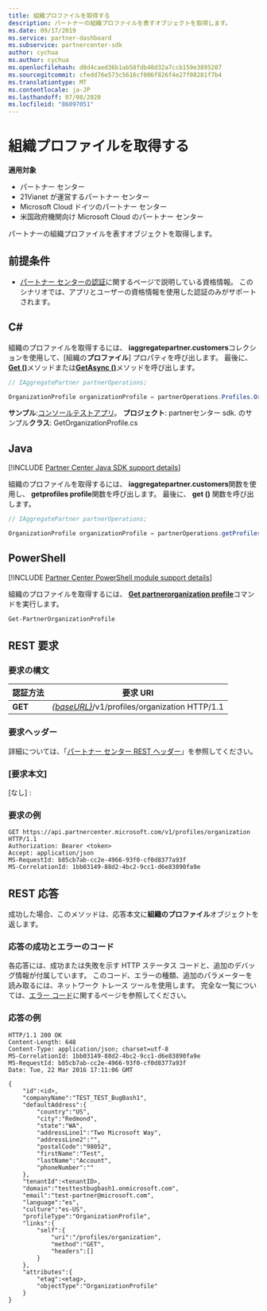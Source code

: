 ```yaml
---
title: 組織プロファイルを取得する
description: パートナーの組織プロファイルを表すオブジェクトを取得します。
ms.date: 09/17/2019
ms.service: partner-dashboard
ms.subservice: partnercenter-sdk
author: cychua
ms.author: cychua
ms.openlocfilehash: d0d4caed36b1ab58fdb40d32a7ccb159e3895207
ms.sourcegitcommit: cfedd76e573c5616cf006f826f4e27f08281f7b4
ms.translationtype: MT
ms.contentlocale: ja-JP
ms.lasthandoff: 07/08/2020
ms.locfileid: "86097051"
---
```

# <a name="get-an-organization-profile"></a>組織プロファイルを取得する

**適用対象**

- パートナー センター
- 21Vianet が運営するパートナー センター
- Microsoft Cloud ドイツのパートナー センター
- 米国政府機関向け Microsoft Cloud のパートナー センター

パートナーの組織プロファイルを表すオブジェクトを取得します。

## <a name="prerequisites"></a>前提条件

- [パートナー センターの認証](partner-center-authentication.md)に関するページで説明している資格情報。 このシナリオでは、アプリとユーザーの資格情報を使用した認証のみがサポートされます。

## <a name="c"></a>C\#

組織のプロファイルを取得するには、 **iaggregatepartner.customers**コレクションを使用して、[組織の**プロファイル**] プロパティを呼び出します。 最後に、 [**Get ()**](https://docs.microsoft.com/dotnet/api/microsoft.store.partnercenter.profiles.iorganizationprofile.get)メソッドまたは[**GetAsync ()**](https://docs.microsoft.com/dotnet/api/microsoft.store.partnercenter.profiles.iorganizationprofile.getasync)メソッドを呼び出します。

```csharp
// IAggregatePartner partnerOperations;

OrganizationProfile organizationProfile = partnerOperations.Profiles.OrganizationProfile.Get();
```

**サンプル**:[コンソールテストアプリ](console-test-app.md)。 **プロジェクト**: partnerセンター sdk. のサンプル**クラス**: GetOrganizationProfile.cs

## <a name="java"></a>Java

[!INCLUDE [Partner Center Java SDK support details](../includes/java-sdk-support.md)]

組織のプロファイルを取得するには、 **iaggregatepartner.customers**関数を使用し、 **getprofiles profile**関数を呼び出します。 最後に、 **get ()** 関数を呼び出します。

```java
// IAggregatePartner partnerOperations;

OrganizationProfile organizationProfile = partnerOperations.getProfiles().getOrganizationProfile().get();
```

## <a name="powershell"></a>PowerShell

[!INCLUDE [Partner Center PowerShell module support details](../includes/powershell-module-support.md)]

組織のプロファイルを取得するには、 [**Get partnerorganization profile**](https://github.com/Microsoft/Partner-Center-PowerShell/blob/master/docs/help/Get-PartnerOrganizationProfile.md)コマンドを実行します。

```powershell
Get-PartnerOrganizationProfile
```

## <a name="rest-request"></a>REST 要求

### <a name="request-syntax"></a>要求の構文

| 認証方法  | 要求 URI                                                                   |
|---------|-------------------------------------------------------------------------------|
| **GET** | [*{baseURL}*](partner-center-rest-urls.md)/v1/profiles/organization HTTP/1.1 |

### <a name="request-headers"></a>要求ヘッダー

詳細については、「[パートナー センター REST ヘッダー](headers.md)」を参照してください。

### <a name="request-body"></a>[要求本文]

[なし] :

### <a name="request-example"></a>要求の例

```http
GET https://api.partnercenter.microsoft.com/v1/profiles/organization HTTP/1.1
Authorization: Bearer <token>
Accept: application/json
MS-RequestId: b85cb7ab-cc2e-4966-93f0-cf0d8377a93f
MS-CorrelationId: 1bb03149-88d2-4bc2-9cc1-d6e83890fa9e
```

## <a name="rest-response"></a>REST 応答

成功した場合、このメソッドは、応答本文に**組織のプロファイル**オブジェクトを返します。

### <a name="response-success-and-error-codes"></a>応答の成功とエラーのコード

各応答には、成功または失敗を示す HTTP ステータス コードと、追加のデバッグ情報が付属しています。 このコード、エラーの種類、追加のパラメーターを読み取るには、ネットワーク トレース ツールを使用します。 完全な一覧については、[エラー コード](error-codes.md)に関するページを参照してください。

### <a name="response-example"></a>応答の例

```http
HTTP/1.1 200 OK
Content-Length: 648
Content-Type: application/json; charset=utf-8
MS-CorrelationId: 1bb03149-88d2-4bc2-9cc1-d6e83890fa9e
MS-RequestId: b85cb7ab-cc2e-4966-93f0-cf0d8377a93f
Date: Tue, 22 Mar 2016 17:11:06 GMT

{
    "id":<id>,
    "companyName":"TEST_TEST_BugBash1",
    "defaultAddress":{
        "country":"US",
        "city":"Redmond",
        "state":"WA",
        "addressLine1":"Two Microsoft Way",
        "addressLine2":"",
        "postalCode":"98052",
        "firstName":"Test",
        "lastName":"Account",
        "phoneNumber":""
    },
    "tenantId":<tenantID>,
    "domain":"testtestbugbash1.onmicrosoft.com",
    "email":"test-partner@microsoft.com",
    "language":"es",
    "culture":"es-US",
    "profileType":"OrganizationProfile",
    "links":{
        "self":{
            "uri":"/profiles/organization",
            "method":"GET",
            "headers":[]
        }
    },
    "attributes":{
        "etag":<etag>,
        "objectType":"OrganizationProfile"
    }
}
```
